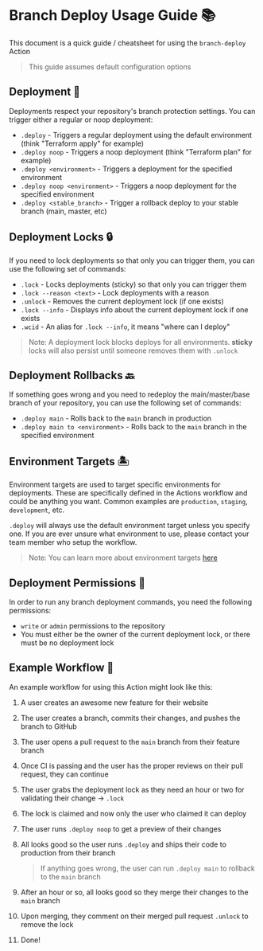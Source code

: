# Branch Deploy Usage Guide 📚

This document is a quick guide / cheatsheet for using the `branch-deploy` Action

> This guide assumes default configuration options

## Deployment 🚀

Deployments respect your repository's branch protection settings. You can trigger either a regular or noop deployment:

- `.deploy` - Triggers a regular deployment using the default environment (think "Terraform apply" for example)
- `.deploy noop` - Triggers a noop deployment (think "Terraform plan" for example)
- `.deploy <environment>` - Triggers a deployment for the specified environment
- `.deploy noop <environment>` - Triggers a noop deployment for the specified environment
- `.deploy <stable_branch>` - Trigger a rollback deploy to your stable branch (main, master, etc)

## Deployment Locks 🔒

If you need to lock deployments so that only you can trigger them, you can use the following set of commands:

- `.lock` - Locks deployments (sticky) so that only you can trigger them
- `.lock --reason <text>` - Lock deployments with a reason
- `.unlock` - Removes the current deployment lock (if one exists)
- `.lock --info` - Displays info about the current deployment lock if one exists
- `.wcid` - An alias for `.lock --info`, it means "where can I deploy"

> Note: A deployment lock blocks deploys for all environments. **sticky** locks will also persist until someone removes them with `.unlock`

## Deployment Rollbacks 🔙

If something goes wrong and you need to redeploy the main/master/base branch of your repository, you can use the following set of commands:

- `.deploy main` - Rolls back to the `main` branch in production
- `.deploy main to <environment>` - Rolls back to the `main` branch in the specified environment

## Environment Targets 🏝️

Environment targets are used to target specific environments for deployments. These are specifically defined in the Actions workflow and could be anything you want. Common examples are `production`, `staging`, `development`, etc.

`.deploy` will always use the default environment target unless you specify one. If you are ever unsure what environment to use, please contact your team member who setup the workflow.

> Note: You can learn more about environment targets [here](https://github.com/github/branch-deploy#environment-targets)

## Deployment Permissions 🔑

In order to run any branch deployment commands, you need the following permissions:

- `write` or `admin` permissions to the repository
- You must either be the owner of the current deployment lock, or there must be no deployment lock

## Example Workflow 📑

An example workflow for using this Action might look like this:

1. A user creates an awesome new feature for their website
2. The user creates a branch, commits their changes, and pushes the branch to GitHub
3. The user opens a pull request to the `main` branch from their feature branch
4. Once CI is passing and the user has the proper reviews on their pull request, they can continue
5. The user grabs the deployment lock as they need an hour or two for validating their change -> `.lock`
6. The lock is claimed and now only the user who claimed it can deploy
7. The user runs `.deploy noop` to get a preview of their changes
8. All looks good so the user runs `.deploy` and ships their code to production from their branch

    > If anything goes wrong, the user can run `.deploy main` to rollback to the `main` branch

9. After an hour or so, all looks good so they merge their changes to the `main` branch
10. Upon merging, they comment on their merged pull request `.unlock` to remove the lock
11. Done!
